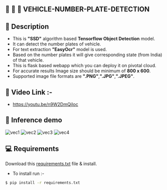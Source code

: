 ## :taxi: :blue_car: :truck: VEHICLE-NUMBER-PLATE-DETECTION

## 📝 Description

- This is **"SSD"** algorithm based **Tensorflow Object Detection** model.
- It can detect the number plates of vehicle.
- For text extraction **"EasyOcr"** model is used.
- Based on the number plates it will give corresponding state (from India) of that vehicle.
- This is flask based webapp which you can deploy it on pivotal cloud.
- For accurate results Image size should be minimum of **800 x 600**.
- Supported image file formats are **".PNG"**,**".JPG"**,**".JPEG"**.


## :movie_camera: Video Link :-
- https://youtu.be/n9W2DmQjIoc

## 🎯 Inference demo

![vec1](https://user-images.githubusercontent.com/62059604/103498966-7b7a9e00-4e6c-11eb-84ee-daa1ce148eaf.png)
![vec2](https://user-images.githubusercontent.com/62059604/103498974-8a615080-4e6c-11eb-8a0c-e9eb68413be8.png)
![vec3](https://user-images.githubusercontent.com/62059604/103498989-91885e80-4e6c-11eb-86d2-bd66752e13ce.png)
![vec4](https://user-images.githubusercontent.com/62059604/103498999-9f3de400-4e6c-11eb-8164-5042def92f7a.png)

## 💻 Requirements
 Download this [requirements.txt](https://github.com/akshaykadam771/VEHICLE-NUMBER-PLATE-DETECTION/blob/master/requirements.txt) file & install.
- To install run :-
```bash
$ pip install -r requirements.txt
```
